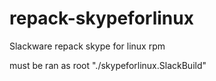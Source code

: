 # repack-skypeforlinux
Slackware repack skype for linux rpm 

must be ran as root "./skypeforlinux.SlackBuild"
